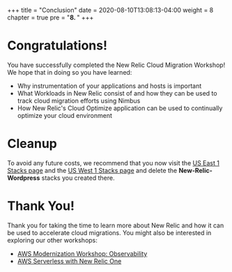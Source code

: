 +++
title = "Conclusion"
date = 2020-08-10T13:08:13-04:00
weight = 8
chapter = true
pre = "<b>8. </b>"
+++

# Congratulations!

You have successfully completed the New Relic Cloud Migration Workshop!  We hope that in doing so you have learned:

* Why instrumentation of your applications and hosts is important
* What Workloads in New Relic consist of and how they can be used to track cloud migration efforts using Nimbus
* How New Relic's Cloud Optimize application can be used to continually optimize your cloud environment

# Cleanup

To avoid any future costs, we recommend that you now visit the [US East 1 Stacks page](https://console.aws.amazon.com/cloudformation/home?region=us-east-1#/stacks?filteringText=&filteringStatus=active&viewNested=true&hideStacks=false) and the [US West 1 Stacks page](https://console.aws.amazon.com/cloudformation/home?region=us-west-1#/stacks?filteringText=&filteringStatus=active&viewNested=true&hideStacks=false) and delete the **New-Relic-Wordpress** stacks you created there.

# Thank You!

Thank you for taking the time to learn more about New Relic and how it can be used to accelerate cloud migrations.  You might also be interested in exploring our other workshops:

* [AWS Modernization Workshop: Observability](https://newrelic.awsworkshop.io/)
* [AWS Serverless with New Relic One](https://newrelic-serverless.awsworkshop.io/)
